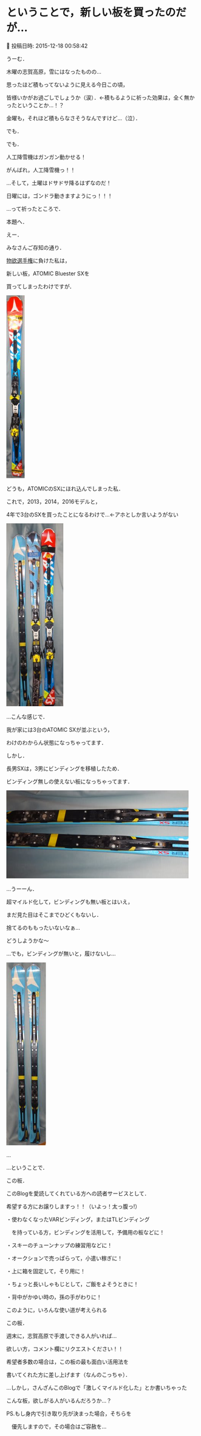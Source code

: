 # ということで，新しい板を買ったのだが…

📅 投稿日時: 2015-12-18 00:58:42

うーむ．


木曜の志賀高原，雪にはなったものの…


思ったほど積もってないように見える今日この頃，


皆様いかがお過ごしでしょうか（涙）．←積もるように祈った効果は，全く無かったということか…！？





金曜も，それほど積もらなさそうなんですけど…（泣）．


でも．


でも．


人工降雪機はガンガン動かせる！


がんばれ，人工降雪機っ！！


…そして，土曜はドサドサ降るはずなのだ！


日曜には，ゴンドラ動きますようにっ！！！





…って祈ったところで．


本題へ．





えー．


みなさんご存知の通り．


[物欲選手権](e676591ac0d87f01c70ad0ad2ceae84f6.md)に負けた私は，


新しい板，ATOMIC Bluester SXを


買ってしまったわけですが．




![57f1c84a5002843e0bda8261f9988b8a.jpg](images/57f1c84a5002843e0bda8261f9988b8a.jpg)







どうも，ATOMICのSXにほれ込んでしまった私．


これで，2013，2014，2016モデルと，


4年で3台のSXを買ったことになるわけで…←アホとしか言いようがない




![120c9b728f9261c63af82541b298e8a9.jpg](images/120c9b728f9261c63af82541b298e8a9.jpg)




…こんな感じで．


我が家には3台のATOMIC SXが並ぶという，


わけのわからん状態になっちゃってます．





しかし．


長男SXは，3男にビンディングを移植したため．


ビンディング無しの使えない板になっちゃってます．




![0dada787ef7dd40ea64a9130eef98b52.jpg](images/0dada787ef7dd40ea64a9130eef98b52.jpg)




…うーーん．


超マイルド化して，ビンディングも無い板とはいえ，


まだ見た目はそこまでひどくもないし．


捨てるのももったいないなぁ…


どうしようかな～





…でも，ビンディングが無いと，履けないし…




![dd457b283569787a24727a8a7fae2847.jpg](images/dd457b283569787a24727a8a7fae2847.jpg)







…


…ということで．


この板．


このBlogを愛読してくれている方への読者サービスとして．


希望する方にお譲りしますっ！！（いよっ！太っ腹っ!）





・使わなくなったVARビンディング，またはTLビンディング


　を持っている方，ビンディングを活用して，予備用の板などに！





・スキーのチューンナップの練習用などに！





・オークションで売っぱらって，小遣い稼ぎに！





・上に箱を固定して，そり用に！





・ちょっと長いしゃもじとして，ご飯をよそうときに！





・背中がかゆい時の，孫の手がわりに！





このように，いろんな使い道が考えられる


この板．


週末に，志賀高原で手渡しできる人がいれば…


欲しい方，コメント欄にリクエストください！！





希望者多数の場合は，この板の最も面白い活用法を


書いてくれた方に差し上げます（なんのこっちゃ）．





…しかし，さんざんこのBlogで「激しくマイルド化した」とか書いちゃった


こんな板，欲しがる人がいるんだろうか…？





PS.もし身内で引き取り先が決まった場合，そちらを


　優先しますので，その場合はご容赦を…
